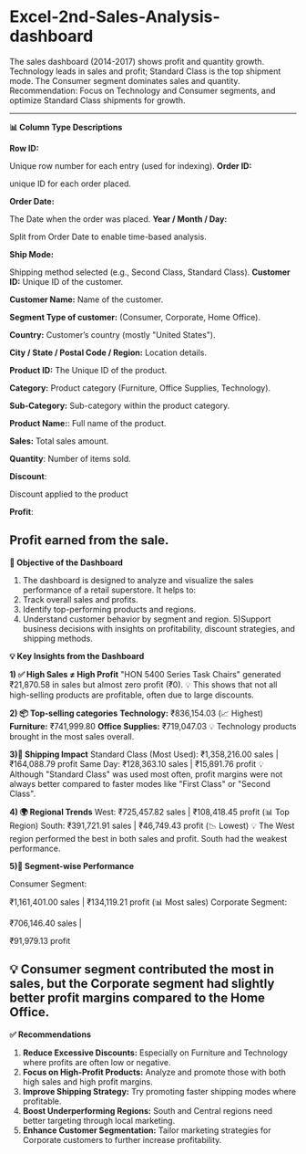 # Excel-2nd-Sales-Analysis-dashboard

The sales dashboard (2014-2017) shows profit and quantity growth. Technology leads in sales and profit; Standard Class is the top shipment mode. The Consumer segment dominates sales and quantity. Recommendation: Focus on Technology and Consumer segments, and optimize Standard Class shipments for growth.

------------------------------------------------------------------------------------------------------------------------------------------------------------------------------------------------
**📊 Column Type Descriptions**

**Row ID:**

Unique row number for each entry (used for indexing).
**Order ID:**

unique ID for each order placed.

**Order Date:**

The Date when the order was placed.
**Year / Month / Day:**

Split from Order Date to enable time-based analysis.

**Ship Mode:**

Shipping method selected (e.g., Second Class, Standard Class).
**Customer ID:**
Unique ID of the customer.

**Customer Name:**
Name of the customer.

**Segment	Type of customer:**
(Consumer, Corporate, Home Office).

**Country:**
Customer’s country (mostly "United States").

**City / State / Postal Code / Region:** Location details.

**Product ID:**  The Unique ID of the product.

**Category:**
Product category (Furniture, Office Supplies, Technology).

**Sub-Category:** Sub-category within the product category.

**Product Name:**: Full name of the product.

**Sales:** Total sales amount.

**Quantity**: Number of items sold.

**Discount**:

Discount applied to the product

**Profit**:

Profit earned from the sale.
---------------------------------------------------------------------------------------------------------------------
**🎯 Objective of the Dashboard**
1) The dashboard is designed to analyze and visualize the sales performance of a retail superstore. It helps to:
2) Track overall sales and profits.
3) Identify top-performing products and regions.
4) Understand customer behavior by segment and region.
5)Support business decisions with insights on profitability, discount strategies, and shipping methods.

**💡 Key Insights from the Dashboard**    

**1) ✅ High Sales ≠ High Profit**
 "HON 5400 Series Task Chairs" generated ₹21,870.58 in sales but almost zero profit (₹0).
💡 This shows that not all high-selling products are profitable, often due to large discounts.

**2) 📦 Top-selling categories**
**Technology:** ₹836,154.03 (📈 Highest)
**Furniture:** ₹741,999.80
**Office Supplies:** ₹719,047.03
💡 Technology products brought in the most sales overall.

**3)🚚 Shipping Impact**
Standard Class (Most Used): ₹1,358,216.00 sales | ₹164,088.79 profit
Same Day: ₹128,363.10 sales | ₹15,891.76 profit
💡 Although "Standard Class" was used most often, profit margins were not always better compared to faster modes like "First Class" or "Second Class".

**4) 🌍 Regional Trends**
West: ₹725,457.82 sales | ₹108,418.45 profit (📊 Top Region)
South: ₹391,721.91 sales | ₹46,749.43 profit (📉 Lowest)
💡 The West region performed the best in both sales and profit. South had the weakest performance.

**5)👥 Segment-wise Performance**

Consumer Segment: 

₹1,161,401.00 sales | ₹134,119.21 profit (📊 Most sales)
Corporate Segment:

₹706,146.40 sales |

₹91,979.13 profit

💡 Consumer segment contributed the most in sales, but the Corporate segment had slightly better profit margins compared to the Home Office.
----------------------------------------------------------------------------------------------------------------------------------------------------------------------------------------------
**✅ Recommendations**
1) **Reduce Excessive Discounts:** Especially on Furniture and Technology where profits are often low or negative.
2) **Focus on High-Profit Products:** Analyze and promote those with both high sales and high profit margins.
3) **Improve Shipping Strategy:** Try promoting faster shipping modes where profitable.
4) **Boost Underperforming Regions:** South and Central regions need better targeting through local marketing.
5) **Enhance Customer Segmentation:** Tailor marketing strategies for Corporate customers to further increase profitability.





